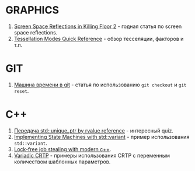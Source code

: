 # GRAPHICS

1. [Screen Space Reflections in Killing Floor 2](https://sakibsaikia.github.io/2016/12/26/Screen-Space-Reflection-in-Killing-Floor-2.html) - годная статья по screen space reflections.
2. [Tessellation Modes Quick Reference](http://reedbeta.com/blog/tess-quick-ref/) - обзор тесселяции, факторов и т.п.

# GIT

1. [Машина времени в git](https://habrahabr.ru/post/157175/) - статья по использованию `git checkout` и `git reset`.

# C++
1. [Передача std::unique_ptr by rvalue reference](https://twitter.com/lefticus/status/828652704805289985) - интересный quiz.
2. [Implementing State Machines with std::variant](http://khuttun.github.io/2017/02/04/implementing-state-machines-with-std-variant.html) - пример использования `std::variant`.
3. [Lock-free job stealing with modern c++](http://manu343726.github.io/2017/03/13/lock-free-job-stealing-task-system-with-modern-c.html).
4. [Variadic	CRTP](http://stevedewhurst.com/once_weakly/once-weakly20170328/once-weakly20170328.pdf) - примеры использования CRTP с переменным количеством шаблонных параметров.
